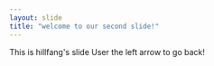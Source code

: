 ```yaml
---
layout: slide
title: "welcome to our second slide!"
---
```

This is hillfang's slide
User the left arrow to go back!
